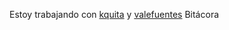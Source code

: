 Estoy trabajando con [kquita](https://github.com/kquita) y [valefuentes](https://github.com/valefuentes)
Bitácora 

